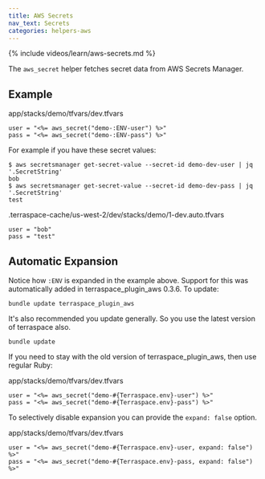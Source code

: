 ```yaml
---
title: AWS Secrets
nav_text: Secrets
categories: helpers-aws
---
```


{% include videos/learn/aws-secrets.md %}

The `aws_secret` helper fetches secret data from AWS Secrets Manager.

## Example

app/stacks/demo/tfvars/dev.tfvars

    user = "<%= aws_secret("demo-:ENV-user") %>"
    pass = "<%= aws_secret("demo-:ENV-pass") %>"

For example if you have these secret values:

    $ aws secretsmanager get-secret-value --secret-id demo-dev-user | jq '.SecretString'
    bob
    $ aws secretsmanager get-secret-value --secret-id demo-dev-pass | jq '.SecretString'
    test

.terraspace-cache/us-west-2/dev/stacks/demo/1-dev.auto.tfvars

    user = "bob"
    pass = "test"

## Automatic Expansion

Notice how `:ENV` is expanded in the example above. Support for this was automatically added in terraspace\_plugin_aws 0.3.6. To update:

    bundle update terraspace_plugin_aws

It's also recommended you update generally. So you use the latest version of terraspace also.

    bundle update

If you need to stay with the old version of terraspace\_plugin_aws, then use regular Ruby:

app/stacks/demo/tfvars/dev.tfvars

    user = "<%= aws_secret("demo-#{Terraspace.env}-user") %>"
    pass = "<%= aws_secret("demo-#{Terraspace.env}-pass") %>"

To selectively disable expansion you can provide the `expand: false` option.

app/stacks/demo/tfvars/dev.tfvars

    user = "<%= aws_secret("demo-#{Terraspace.env}-user, expand: false") %>"
    pass = "<%= aws_secret("demo-#{Terraspace.env}-pass, expand: false") %>"
